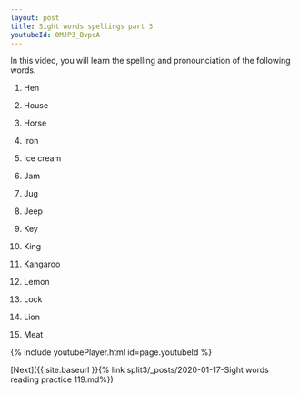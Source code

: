 ```yaml
---
layout: post
title: Sight words spellings part 3
youtubeId: 0MJP3_BvpcA
---
```

 
 
In this video, you will learn the spelling and pronounciation of the following words.

1) Hen

2) House

3) Horse

4) Iron

5) Ice cream

6) Jam

7) Jug

8) Jeep

9) Key

10) King

11) Kangaroo

12) Lemon

13) Lock

14) Lion

15) Meat


 

 
{% include youtubePlayer.html id=page.youtubeId %}
 
 

[Next]({{ site.baseurl }}{% link  split3/_posts/2020-01-17-Sight words reading practice 119.md%})
 
